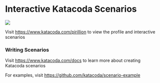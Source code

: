 # Interactive Katacoda Scenarios

[![](http://shields.katacoda.com/katacoda/pirillion/count.svg)](https://www.katacoda.com/pirillion "Get your profile on Katacoda.com")

Visit https://www.katacoda.com/pirillion to view the profile and interactive scenarios

### Writing Scenarios
Visit https://www.katacoda.com/docs to learn more about creating Katacoda scenarios

For examples, visit https://github.com/katacoda/scenario-example
